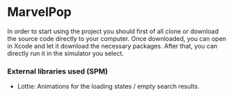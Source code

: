 # MarvelPop

In order to start using the project you should first of all clone or download the source code directly to your computer. 
Once downloaded, you can open in Xcode and let it download the necessary packages. After that, you can directly run it in the simulator you select.

### External libraries used (SPM)
- Lottie: Animations for the loading states / empty search results.
